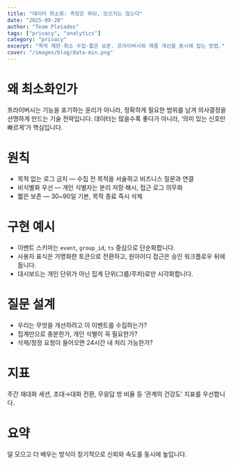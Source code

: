 ```yaml
---
title: "데이터 최소화: 측정은 하되, 모으지는 않는다"
date: "2025-09-20"
author: "Team Pleiades"
tags: ["privacy", "analytics"]
category: "privacy"
excerpt: "목적 제한·최소 수집·짧은 보존. 프라이버시와 제품 개선을 동시에 잡는 방법."
cover: "/images/blog/data-min.png"
---
```

# 왜 최소화인가
프라이버시는 기능을 포기하는 윤리가 아니라, 정확하게 필요한 범위를 남겨 의사결정을 선명하게 만드는
기술 전략입니다. 데이터는 많을수록 좋다가 아니라, ‘의미 있는 신호만 빠르게’가 핵심입니다.

# 원칙
- 목적 없는 로그 금지 — 수집 전 목적을 서술하고 비즈니스 질문과 연결
- 비식별화 우선 — 개인 식별자는 분리 저장·해시, 접근 로그 의무화
- 짧은 보존 — 30~90일 기본, 목적 종료 즉시 삭제

# 구현 예시
- 이벤트 스키마는 `event`, `group_id`, `ts` 중심으로 단순화합니다.
- 사용자 표식은 가명화한 토큰으로 전환하고, 원아이디 접근은 승인 워크플로우 뒤에 둡니다.
- 대시보드는 개인 단위가 아닌 집계 단위(그룹/주차)로만 시각화합니다.

# 질문 설계
- 우리는 무엇을 개선하려고 이 이벤트를 수집하는가?
- 집계만으로 충분한가, 개인 식별이 꼭 필요한가?
- 삭제/정정 요청이 들어오면 24시간 내 처리 가능한가?

# 지표
주간 재대화 세션, 초대→대화 전환, 무응답 방 비율 등 ‘관계의 건강도’ 지표를 우선합니다.

# 요약
덜 모으고 더 배우는 방식이 장기적으로 신뢰와 속도를 동시에 높입니다.

